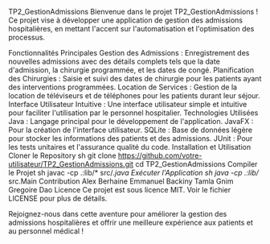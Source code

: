 TP2_GestionAdmissions
Bienvenue dans le projet TP2_GestionAdmissions ! Ce projet vise à développer une application de gestion des admissions hospitalières, en mettant l'accent sur l'automatisation et l'optimisation des processus.

Fonctionnalités Principales
Gestion des Admissions : Enregistrement des nouvelles admissions avec des détails complets tels que la date d'admission, la chirurgie programmée, et les dates de congé.
Planification des Chirurgies : Saisie et suivi des dates de chirurgie pour les patients ayant des interventions programmées.
Location de Services : Gestion de la location de téléviseurs et de téléphones pour les patients durant leur séjour.
Interface Utilisateur Intuitive : Une interface utilisateur simple et intuitive pour faciliter l'utilisation par le personnel hospitalier.
Technologies Utilisées
Java : Langage principal pour le développement de l'application.
JavaFX : Pour la création de l'interface utilisateur.
SQLite : Base de données légère pour stocker les informations des patients et des admissions.
JUnit : Pour les tests unitaires et l'assurance qualité du code.
Installation et Utilisation
Cloner le Repository
sh
git clone https://github.com/votre-utilisateur/TP2_GestionAdmissions.git
cd TP2_GestionAdmissions
Compiler le Projet
sh
javac -cp .:lib/* src/*.java
Exécuter l'Application
sh
java -cp .:lib/* src.Main
Contribution
Alex Berhaine
Emmanuel Backiny Tamla
Gnim Gregoire Dao
Licence
Ce projet est sous licence MIT. Voir le fichier LICENSE pour plus de détails.

Rejoignez-nous dans cette aventure pour améliorer la gestion des admissions hospitalières et offrir une meilleure expérience aux patients et au personnel médical !
